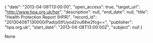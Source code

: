 {
  "date": "2013-04-08T13:00:00", 
  "open_access": true, 
  "target_url": "http://www.hpa.org.uk/hpr", 
  "description": null, 
  "end_date": null, 
  "title": "Health Protection Report (HPR)", 
  "record_id": "20130408T130000/Pad/pStfUyod2vu68w2fcg==", 
  "publisher": "hpa.org.uk", 
  "start_date": "2013-04-08T13:00:00Z", 
  "subject": null
}

None